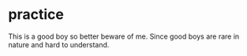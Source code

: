 # practice
This is a good boy so better beware of me.
Since good boys are rare in nature and hard to understand.